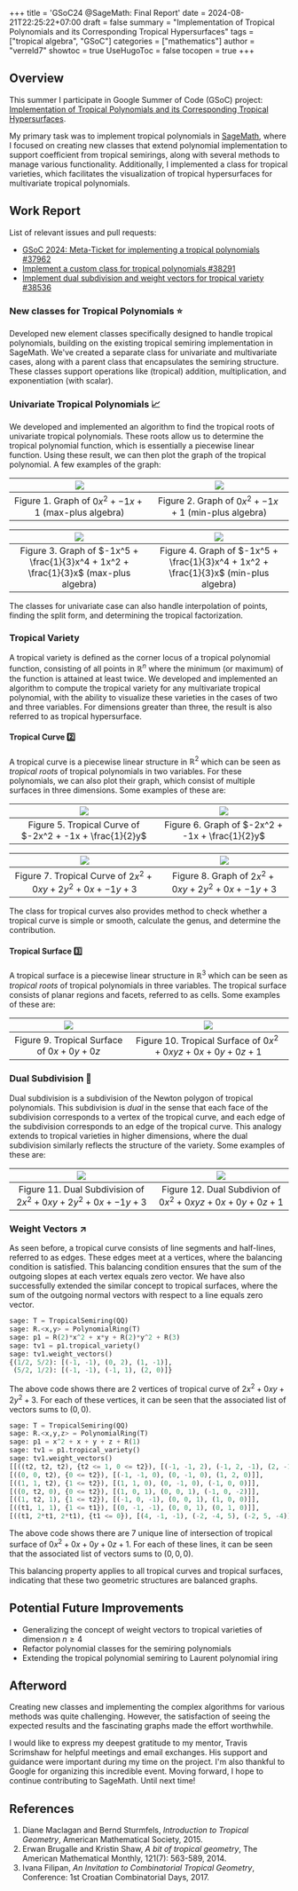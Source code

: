 +++
title = 'GSoC24 @SageMath: Final Report'
date = 2024-08-21T22:25:22+07:00
draft = false
summary = "Implementation of Tropical Polynomials and its Corresponding Tropical Hypersurfaces"
tags = ["tropical algebra", "GSoC"]
categories = ["mathematics"]
author = "verreld7"
showtoc = true
UseHugoToc = false
tocopen = true
+++

## Overview
This summer I participate in Google Summer of Code (GSoC) project: [Implementation of Tropical Polynomials and its Corresponding Tropical Hypersurfaces](https://summerofcode.withgoogle.com/myprojects/details/j1yAryTd).

My primary task was to implement tropical polynomials in [SageMath](https://www.sagemath.org/), where I focused on creating new classes that extend polynomial implementation to support coefficient from tropical semirings, along with several methods to manage various functionality.  Additionally, I implemented a class for tropical varieties, which facilitates the visualization of tropical hypersurfaces for multivariate tropical polynomials.

## Work Report

List of relevant issues and pull requests:
* [GSoC 2024: Meta-Ticket for implementing a tropical polynomials #37962](https://github.com/sagemath/sage/issues/37962)
* [Implement a custom class for tropical polynomials #38291](https://github.com/sagemath/sage/pull/38291)
* [Implement dual subdivision and weight vectors for tropical variety #38536](https://github.com/sagemath/sage/pull/38536)

### New classes for Tropical Polynomials :star:
Developed new element classes specifically designed to handle tropical polynomials, building on the existing tropical semiring implementation in SageMath. We've created a separate class for univariate and multivariate cases, along with a parent class that encapsulates the semiring structure. These classes support operations like (tropical) addition, multiplication, and exponentiation (with scalar).

### Univariate Tropical Polynomials 📈
We developed and implemented an algorithm to find the tropical roots of univariate tropical polynomials. These roots allow us to determine the tropical polynomial function, which is essentially a piecewise linear function. Using these result, we can then plot the graph of the tropical polynomial. A few examples of the graph:

|![](../images/polyplot1.png) | ![](../images/polyplot2.png)  |
|:-:|:-:|
| Figure 1. Graph of $0x^2 + -1x + 1$ (max-plus algebra) | Figure 2. Graph of $0x^2 + -1x + 1$ (min-plus algebra)|

|![](../images/polyplot3.png) | ![](../images/polyplot4.png)  |
|:-:|:-:|
| Figure 3. Graph of $-1x^5 + \frac{1}{3}x^4 + 1x^2 + \frac{1}{3}x$ (max-plus algebra) | Figure 4. Graph of $-1x^5 + \frac{1}{3}x^4 + 1x^2 + \frac{1}{3}x$  (min-plus algebra)|

The classes for univariate case can also handle interpolation of points, finding the split form, and determining the tropical factorization.

### Tropical Variety
A tropical variety is defined as the corner locus of a tropical polynomial function, consisting of all points in $\mathbb{R}^n$ where the minimum (or maximum) of the function is attained at least twice. We developed and implemented an algorithm to compute the tropical variety for any multivariate tropical polynomial, with the ability to visualize these varieties in the cases of two and three variables. For dimensions greater than three, the result is also referred to as tropical hypersurface.

#### Tropical Curve :two:
A tropical curve is a piecewise linear structure in $\mathbb{R}^2$ which can be seen as *tropical roots* of tropical polynomials in two variables.  For these polynomials, we can also plot their graph, which consist of multiple surfaces in three dimensions. Some examples of these are:

|![](../images/tcurve1.png)  | ![](../images/mpolyplot3d1.png)   |
|:-:|:-:|
|Figure 5. Tropical Curve of $-2x^2 + -1x + \frac{1}{2}y$| Figure 6. Graph of $-2x^2 + -1x + \frac{1}{2}y$ |

|![](../images/tcurve2.png)  |![](../images/mpolyplot3d2.png)   |
|:-:|:-:|
|Figure 7. Tropical Curve of $2x^2 + 0xy + 2y^2 + 0x + -1y + 3$ | Figure 8. Graph of $2x^2 + 0xy + 2y^2 + 0x + -1y + 3$ |

The class for tropical curves also provides method to check whether a tropical curve is simple or smooth, calculate the genus, and determine the contribution.

#### Tropical Surface :three:
A tropical surface is a piecewise linear structure in $\mathbb{R}^3$ which can be seen as *tropical roots* of tropical polynomials in three variables.  The tropical surface consists of planar regions and facets, referred to as cells. Some examples of these are:

|![](../images/tsurface1.png) | ![](../images/tsurface2.png) |
|:-:|:-:|
|Figure 9. Tropical Surface of $0x + 0y + 0z$|Figure 10. Tropical Surface of $0x^2 + 0xyz + 0x + 0y + 0z + 1$|

### Dual Subdivision 🔗
Dual subdivision is a subdivision of the Newton polygon of tropical polynomials. This subdivision is *dual* in the sense that each face of the subdivision corresponds to a vertex of the tropical curve, and each edge of the subdivision corresponds to an edge of the tropical curve. This analogy extends to tropical varieties in higher dimensions, where the dual subdivision similarly reflects the structure of the variety. Some examples of these are:

|![](../images/dual1.png) | ![](../images/dual2.png) |
|:-:|:-:|
|Figure 11. Dual Subdivision of $2x^2 + 0xy + 2y^2 + 0x + -1y + 3$|Figure 12. Dual Subdivion of $0x^2 + 0xyz + 0x + 0y + 0z + 1$|

### Weight Vectors ↗
As seen before, a tropical curve consists of line segments and half-lines, referred to as edges. These edges meet at a vertices, where the balancing condition is satisfied. This balancing condition ensures that the sum of the outgoing slopes at each vertex equals zero vector. We have also successfully extended the similar concept to tropical surfaces, where the sum of the outgoing normal vectors with respect to a line equals zero vector.

```python
sage: T = TropicalSemiring(QQ)
sage: R.<x,y> = PolynomialRing(T)
sage: p1 = R(2)*x^2 + x*y + R(2)*y^2 + R(3)
sage: tv1 = p1.tropical_variety()
sage: tv1.weight_vectors()
{(1/2, 5/2): [(-1, -1), (0, 2), (1, -1)],
 (5/2, 1/2): [(-1, -1), (-1, 1), (2, 0)]}
```
The above code shows there are $2$ vertices of tropical curve of $2x^2 + 0xy + 2y^2 + 3$. For each of these vertices, it can be seen that the associated list of vectors sums to $(0,0)$.

```python
sage: T = TropicalSemiring(QQ)
sage: R.<x,y,z> = PolynomialRing(T)
sage: p1 = x^2 + x + y + z + R(1)
sage: tv1 = p1.tropical_variety()
sage: tv1.weight_vectors()
[[((t2, t2, t2), {t2 <= 1, 0 <= t2}), [(-1, -1, 2), (-1, 2, -1), (2, -1, -1)]],
[((0, 0, t2), {0 <= t2}), [(-1, -1, 0), (0, -1, 0), (1, 2, 0)]],
[((1, 1, t2), {1 <= t2}), [(1, 1, 0), (0, -1, 0), (-1, 0, 0)]],
[((0, t2, 0), {0 <= t2}), [(1, 0, 1), (0, 0, 1), (-1, 0, -2)]],
[((1, t2, 1), {1 <= t2}), [(-1, 0, -1), (0, 0, 1), (1, 0, 0)]],
[((t1, 1, 1), {1 <= t1}), [(0, -1, -1), (0, 0, 1), (0, 1, 0)]],
[((t1, 2*t1, 2*t1), {t1 <= 0}), [(4, -1, -1), (-2, -4, 5), (-2, 5, -4)]]]
```
The above code shows there are $7$ unique line of intersection of tropical surface of $0x^2 + 0x + 0y + 0z + 1$. For each of these lines, it can be seen that the associated list of vectors sums to $(0,0,0)$.

This balancing property applies to all tropical curves and tropical surfaces, indicating that these two geometric structures are balanced graphs.

## Potential Future Improvements
* Generalizing the concept of weight vectors to tropical varieties of dimension $n \geq 4$
* Refactor polynomial classes for the semiring polynomials
* Extending the tropical polynomial semiring to Laurent polynomial iring

## Afterword
Creating new classes and implementing the complex algorithms for various methods was quite challenging. However, the satisfaction of seeing the expected results and the fascinating graphs made the effort worthwhile.

I would like to express my deepest gratitude to my mentor, Travis Scrimshaw for helpful meetings and email exchanges. His support and guidance were important during my time on the project. I'm also thankful to Google for organizing this incredible event. Moving forward, I hope to continue contributing to SageMath. Until next time!

## References

1. Diane Maclagan and Bernd Sturmfels, *Introduction to Tropical Geometry*, American Mathematical Society, 2015.
2. Erwan Brugalle and Kristin Shaw, *A bit of tropical geometry*, The American Mathematical Monthly, 121(7): 563-589, 2014.
3. Ivana Filipan, *An Invitation to Combinatorial Tropical Geometry*, Conference: 1st Croatian Combinatorial Days, 2017.
